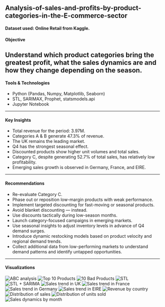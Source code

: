 ## Analysis-of-sales-and-profits-by-product-categories-in-the-E-commerce-sector

#### Dataset used: Online Retail from Kaggle.

#### Objective
Understand which product categories bring the greatest profit, what the sales dynamics are and how they change depending on the season.
---

#### Tools & Technologies
- Python (Pandas, Numpy, Matplotlib, Seaborn)
- STL, SARIMAX, Prophet, statsmodels.api
- Jupyter Notebook
---

#### Key Insights
- Total revenue for the period: 3.97M.
- Categories A & B generate 47.3% of revenue.
- The UK remains the leading market.
- Q4 has the strongest seasonal effect.
- Discounted products show higher unit volumes and total sales.
- Category C, despite generating 52.7% of total sales, has relatively low profitability.
- Emerging sales growth is observed in Germany, France, and EIRE.
---

#### Recommendations
- Re-evaluate Category C.
- Phase out or reposition low-margin products with weak performance.
- Implement targeted discounting for fast-moving or seasonal products.
- Avoid blanket discounting — instead.
- Use discounts tactically during low-season months.
- Launch category-focused campaigns in emerging markets.
- Use seasonal insights to adjust inventory levels in advance of Q4 demand surges.
- Introduce dynamic restocking models based on product velocity and regional demand trends.
- Collect additional data from low-performing markets to understand demand patterns and identify untapped opportunities.
---

#### Visualizations
![ABC analysis](img/ABC_analysis_distribution_of_goods.png)
![Top 10 Products](img/Top_10_Products_by_Revenue.png)
![10 Bad Products](img/10_Bad_Products_by_Revenue.png)
![STL](img/STL-decomposition.png)
![STL + SARIMA](img/STL_+_SARIMA_Forecast.png)
![Sales trend in UK](img/Sales_trend_in_UK.png)
![Sales trend in France](img/Sales_trend_in_France.png)
![Sales trend in Germany](img/Sales_trend_in_Germany.png)
![Sales trend in EIRE](img/Sales_trend_in_EIRE.png)
![Revenue by country](img/Revenue_by_country.png)
![Distribution of sales](img/Distribution_of_sales_with_and_without_discounts.png)
![Distribution of units sold](img/Distribution_of_units_sold_with_and_without_discount.png)
![Sales dynamics by month](img/Sales_dynamics_by_month_(with_and_without_discount).png)
